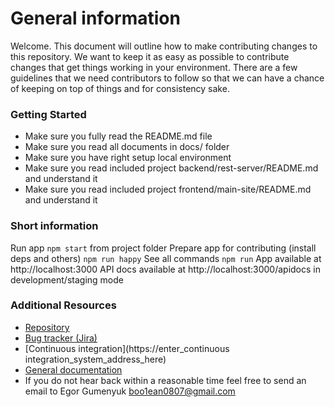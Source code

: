 # General information

Welcome. This document will outline how to make contributing changes to this repository.
We want to keep it as easy as possible to contribute changes that get things working
in your environment. There are a few guidelines that we need contributors to follow
so that we can have a chance of keeping on top of things and for consistency sake.

### Getting Started

* Make sure you fully read the README.md file
* Make sure you read all documents in docs/ folder
* Make sure you have right setup local environment
* Make sure you read included project backend/rest-server/README.md and understand it
* Make sure you read included project frontend/main-site/README.md and understand it

### Short information
Run app `npm start` from project folder
Prepare app for contributing (install deps and others) `npm run happy`
See all commands `npm run`
App available at http://localhost:3000
API docs available at http://localhost:3000/apidocs in development/staging mode

### Additional Resources

* [Repository](https://github.com/boo1ean/wtftm)
* [Bug tracker (Jira)](https://enter_bug_tracking_system_address_here)
* [Continuous integration](https://enter_continuous integration_system_address_here)
* [General documentation](https://enter_documentaion_system_address_here)
* If you do not hear back within a reasonable time feel free to send an email to Egor Gumenyuk <boo1ean0807@gmail.com>
